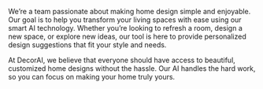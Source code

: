 We’re a team passionate about making home design simple and enjoyable. Our goal is to help you transform your living spaces with ease using our smart AI technology. Whether you’re looking to refresh a room, design a new space, or explore new ideas, our tool is here to provide personalized design suggestions that fit your style and needs.

At DecorAI, we believe that everyone should have access to beautiful, customized home designs without the hassle. Our AI handles the hard work, so you can focus on making your home truly yours.
